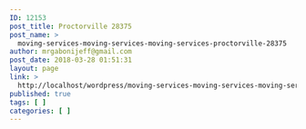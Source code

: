```yaml
---
ID: 12153
post_title: Proctorville 28375
post_name: >
  moving-services-moving-services-moving-services-proctorville-28375
author: mrgabonijeff@gmail.com
post_date: 2018-03-28 01:51:31
layout: page
link: >
  http://localhost/wordpress/moving-services-moving-services-moving-services-proctorville-28375/
published: true
tags: [ ]
categories: [ ]
---
```

